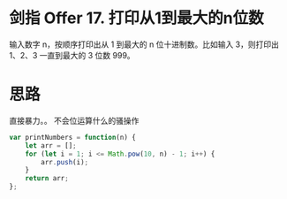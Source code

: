 # 剑指 Offer 17. 打印从1到最大的n位数

输入数字 n，按顺序打印出从 1 到最大的 n 位十进制数。比如输入 3，则打印出 1、2、3 一直到最大的 3 位数 999。

# 思路

直接暴力。。
不会位运算什么的骚操作
```js
var printNumbers = function(n) {
    let arr = [];
    for (let i = 1; i <= Math.pow(10, n) - 1; i++) {
        arr.push(i);
    }
    return arr;
};
```